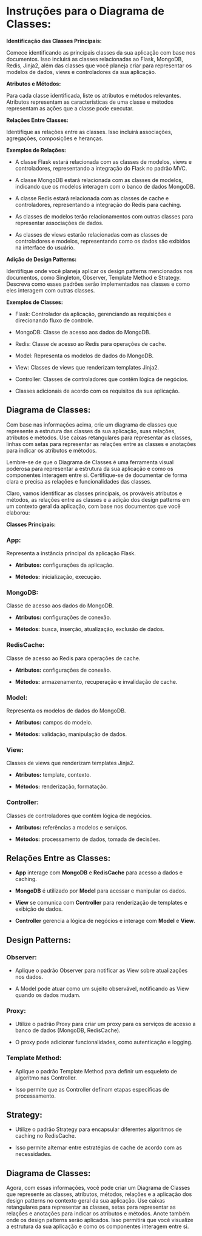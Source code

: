# **Instruções para o Diagrama de Classes:**

**Identificação das Classes Principais:**

Comece identificando as principais classes da sua aplicação com base nos documentos. Isso incluirá as classes relacionadas ao Flask, MongoDB, Redis, Jinja2, além das classes que você planeja criar para representar os modelos de dados, views e controladores da sua aplicação.

**Atributos e Métodos:**

Para cada classe identificada, liste os atributos e métodos relevantes. Atributos representam as características de uma classe e métodos representam as ações que a classe pode executar.

**Relações Entre Classes:**

Identifique as relações entre as classes. Isso incluirá associações, agregações, composições e heranças.

**Exemplos de Relações:**

- A classe Flask estará relacionada com as classes de modelos, views e controladores, representando a integração do Flask no padrão MVC.

- A classe MongoDB estará relacionada com as classes de modelos, indicando que os modelos interagem com o banco de dados MongoDB.

- A classe Redis estará relacionada com as classes de cache e controladores, representando a integração do Redis para caching.

- As classes de modelos terão relacionamentos com outras classes para representar associações de dados.

- As classes de views estarão relacionadas com as classes de controladores e modelos, representando como os dados são exibidos na interface do usuário.

**Adição de Design Patterns:**

Identifique onde você planeja aplicar os design patterns mencionados nos documentos, como Singleton, Observer, Template Method e Strategy. Descreva como esses padrões serão implementados nas classes e como eles interagem com outras classes.

**Exemplos de Classes:**

- Flask: Controlador da aplicação, gerenciando as requisições e direcionando fluxo de controle.

- MongoDB: Classe de acesso aos dados do MongoDB.

- Redis: Classe de acesso ao Redis para operações de cache.

- Model: Representa os modelos de dados do MongoDB.

- View: Classes de views que renderizam templates Jinja2.

- Controller: Classes de controladores que contêm lógica de negócios.

- Classes adicionais de acordo com os requisitos da sua aplicação.

## **Diagrama de Classes:**

Com base nas informações acima, crie um diagrama de classes que represente a estrutura das classes da sua aplicação, suas relações, atributos e métodos. Use caixas retangulares para representar as classes, linhas com setas para representar as relações entre as classes e anotações para indicar os atributos e métodos.

Lembre-se de que o Diagrama de Classes é uma ferramenta visual poderosa para representar a estrutura da sua aplicação e como os componentes interagem entre si. Certifique-se de documentar de forma clara e precisa as relações e funcionalidades das classes.

Claro, vamos identificar as classes principais, os prováveis atributos e métodos, as relações entre as classes e a adição dos design patterns em um contexto geral da aplicação, com base nos documentos que você elaborou:

**Classes Principais:**

### **App:**

Representa a instância principal da aplicação Flask.

- **Atributos:** configurações da aplicação.

- **Métodos:** inicialização, execução.

### **MongoDB:**

Classe de acesso aos dados do MongoDB.

- **Atributos:** configurações de conexão.

- **Métodos:** busca, inserção, atualização, exclusão de dados.

### **RedisCache:**

Classe de acesso ao Redis para operações de cache.

- **Atributos:** configurações de conexão.

- **Métodos:** armazenamento, recuperação e invalidação de cache.

### **Model:**

Representa os modelos de dados do MongoDB.

- **Atributos:** campos do modelo.

- **Métodos:** validação, manipulação de dados.

### **View:**

Classes de views que renderizam templates Jinja2.

- **Atributos:** template, contexto.

- **Métodos:** renderização, formatação.

### **Controller:**

Classes de controladores que contêm lógica de negócios.

- **Atributos:** referências a modelos e serviços.

- **Métodos:** processamento de dados, tomada de decisões.

## Relações Entre as Classes:

- **App** interage com **MongoDB** e **RedisCache** para acesso a dados e caching.

- **MongoDB** é utilizado por **Model** para acessar e manipular os dados.

- **View** se comunica com **Controller** para renderização de templates e exibição de dados.

- **Controller** gerencia a lógica de negócios e interage com **Model** e **View**.

## Design Patterns:

### **Observer:**

- Aplique o padrão Observer para notificar as View sobre atualizações nos dados.

- A Model pode atuar como um sujeito observável, notificando as View quando os dados mudam.

### **Proxy:**

- Utilize o padrão Proxy para criar um proxy para os serviços de acesso a banco de dados (MongoDB, RedisCache).

- O proxy pode adicionar funcionalidades, como autenticação e logging.

### **Template Method:**

- Aplique o padrão Template Method para definir um esqueleto de algoritmo nas Controller.

- Isso permite que as Controller definam etapas específicas de processamento.

## **Strategy:**

- Utilize o padrão Strategy para encapsular diferentes algoritmos de caching no RedisCache.

- Isso permite alternar entre estratégias de cache de acordo com as necessidades.

## Diagrama de Classes:

Agora, com essas informações, você pode criar um Diagrama de Classes que represente as classes, atributos, métodos, relações e a aplicação dos design patterns no contexto geral da sua aplicação. Use caixas retangulares para representar as classes, setas para representar as relações e anotações para indicar os atributos e métodos. Anote também onde os design patterns serão aplicados. Isso permitirá que você visualize a estrutura da sua aplicação e como os componentes interagem entre si.
